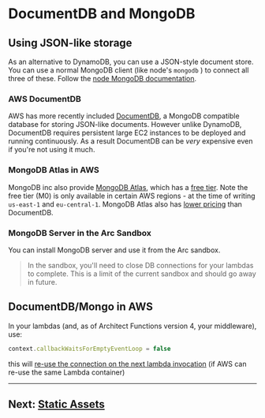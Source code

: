 # DocumentDB and MongoDB

## Using JSON-like storage

As an alternative to DynamoDB, you can use a JSON-style document store. You can use a normal MongoDB client (like node's `mongodb` ) to connect all three of these. Follow the [node MongoDB documentation](http://mongodb.github.io/node-mongodb-native/3.2/).

### AWS DocumentDB

AWS has more recently included [DocumentDB](https://aws.amazon.com/documentdb/), a MongoDB compatible database for storing JSON-like documents. However unlike DynamoDB, DocumentDB requires persistent large EC2 instances to be deployed and running continuously. As a result DocumentDB can be *very* expensive even if you're not using it much.

### MongoDB Atlas in AWS

MongoDB inc also provide [MongoDB Atlas](https://www.mongodb.com/cloud/atlas), which has a [free tier](https://docs.mongodb.com/manual/tutorial/atlas-free-tier-setup/). Note the free tier (M0) is only available in certain AWS regions - at the time of writing `us-east-1` and `eu-central-1`. MongoDB Atlas also has [lower pricing](https://www.mongodb.com/cloud/atlas/pricing) than DocumentDB.

### MongoDB Server in the Arc Sandbox 

You can install MongoDB server and use it from the Arc sandbox. 

> In the sandbox, you'll need to close DB connections for your lambdas to complete. This is a limit of the current sandbox and should go away in future.

## DocumentDB/Mongo in AWS

In your lambdas (and, as of Architect Functions version 4, your middleware), use:

```javascript
context.callbackWaitsForEmptyEventLoop = false
```

this will [re-use the connection on the next lambda invocation](https://docs.aws.amazon.com/lambda/latest/dg/nodejs-prog-model-context.html) (if AWS can re-use the same Lambda container)

---


## Next: [Static Assets](/guides/static-assets)
